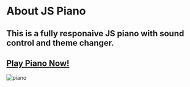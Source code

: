 # About JS Piano
## This is a fully responaive JS piano with sound control and theme changer.
## [Play Piano Now!](https://js-playable-piano.netlify.app/)
![piano](https://github.com/user-attachments/assets/717513fb-7566-486d-84a1-925e5c64cc6f)
